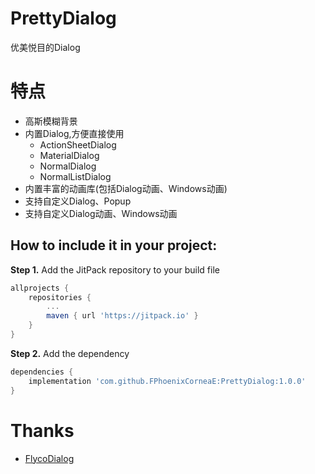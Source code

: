 # PrettyDialog
优美悦目的Dialog

特点
=========================
- 高斯模糊背景
- 内置Dialog,方便直接使用
    - ActionSheetDialog
    - MaterialDialog
    - NormalDialog
    - NormalListDialog
- 内置丰富的动画库(包括Dialog动画、Windows动画)
- 支持自定义Dialog、Popup
- 支持自定义Dialog动画、Windows动画



How to include it in your project:
--------------
**Step 1.** Add the JitPack repository to your build file
```groovy
allprojects {
	repositories {
		...
		maven { url 'https://jitpack.io' }
	}
}
```

**Step 2.** Add the dependency
```groovy
dependencies {
	implementation 'com.github.FPhoenixCorneaE:PrettyDialog:1.0.0'
}
```

Thanks
=========================
- <a href="https://github.com/H07000223/FlycoDialog_Master">FlycoDialog</a>
